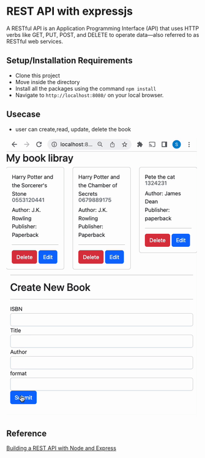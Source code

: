 # REST API with expressjs

A RESTful API is an Application Programming Interface (API) that uses HTTP verbs like GET, PUT, POST, and DELETE to operate data—also referred to as RESTful web services.

## Setup/Installation Requirements

- Clone this project
- Move inside the directory
- Install all the packages using the command `npm install`
- Navigate to `http://localhost:8080/` on your local browser.

## Usecase

- user can create,read, update, delete the book

![gif](./gif.gif)

## Reference

[Building a REST API with Node and Express](https://stackabuse.com/building-a-rest-api-with-node-and-express/)
